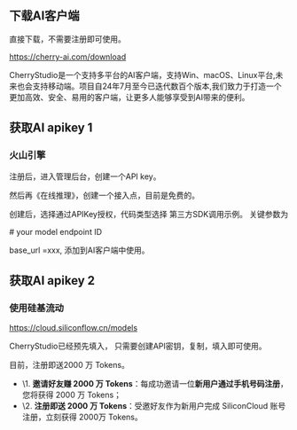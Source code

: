 ## 下载AI客户端

直接下载，不需要注册即可使用。

https://cherry-ai.com/download

CherryStudio是一个支持多平台的AI客户端，支持Win、macOS、Linux平台,未来也会支持移动端。项目自24年7月至今已迭代数百个版本,我们致力于打造一个更加高效、安全、易用的客户端，让更多人能够享受到AI带来的便利。

## 获取AI apikey 1

### 火山引擎

注册后，进入管理后台，创建一个API key。

 然后再《在线推理》，创建一个接入点，目前是免费的。

创建后，选择通过APIKey授权，代码类型选择 第三方SDK调用示例。 关键参数为

\# your model endpoint ID

 base_url =xxx,  添加到AI客户端中使用。

## 获取AI apikey 2

### 使用硅基流动  

https://cloud.siliconflow.cn/models

 CherryStudio已经预先填入， 只需要创建API密钥，复制，填入即可使用。

目前，注册即送2000 万 Tokens。

- \1. **邀请好友赚 2000 万 Tokens**：每成功邀请一位**新用户通过手机号码注册**，您将获得 2000 万 Tokens；
- \2. **注册即送 2000 万 Tokens**：受邀好友作为新用户完成 SiliconCloud 账号注册，立刻获得 2000万 Tokens。
